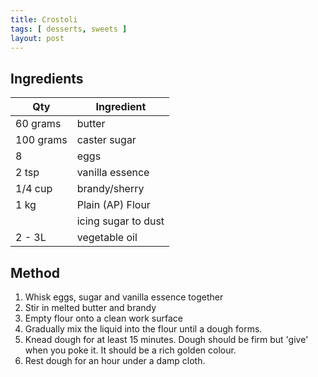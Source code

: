 ```yaml
---
title: Crostoli
tags: [ desserts, sweets ]
layout: post
---
```

## Ingredients

|Qty|Ingredient
|-|-
|60 grams|butter
|100 grams|caster sugar
|8|eggs
|2 tsp |vanilla essence
|1/4 cup|brandy/sherry
|1 kg|Plain (AP) Flour 
||icing sugar to dust
|2 - 3L|vegetable oil

## Method

1. Whisk eggs, sugar and vanilla essence together
2. Stir in melted butter and brandy
3. Empty flour onto a clean work surface
4. Gradually mix the liquid into the flour until a dough forms.
5. Knead dough for at least 15 minutes. Dough should be firm but 'give' when you poke it. It should be a rich golden colour.
6. Rest dough for an hour under a damp cloth.
